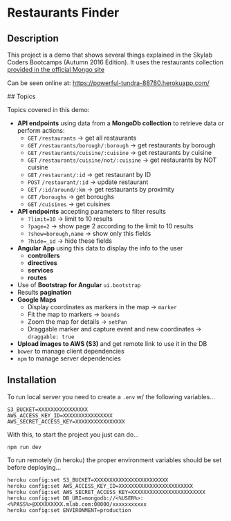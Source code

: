 # Restaurants Finder

## Description 

This project is a demo that shows several things explained in the Skylab Coders Bootcamps (Autumn 2016 Edition). It uses the restaurants collection [provided in the official Mongo site](https://docs.mongodb.com/getting-started/shell/import-data/)

Can be seen online at: https://powerful-tundra-88780.herokuapp.com/

## Topics

Topics covered in this demo:

- **API endpoints** using data from a **MongoDb collection** to retrieve data or perform actions:
    + `GET` `/restaurants` → get all restaurants
    + `GET` `/restaurants/borough/:borough` → get restaurants by borough
    + `GET` `/restaurants/cuisine/:cuisine` → get restaurants by cuisine
    + `GET` `/restaurants/cuisine/not/:cuisine` → get restaurants by NOT cuisine
    + `GET` `/restaurant/:id`  → get restaurant by ID
    + `POST` `/restaurant/:id` → update restaurant
    + `GET` `/:id/around/:km` → get restaurants by proximity
    + `GET` `/boroughs`  → get boroughs
    + `GET` `/cuisines`  → get cuisines
- **API endpoints** accepting parameters to filter results
    - `?limit=10` → limit to 10 results
    - `?page=2` → show page 2 according to the limit to 10 results
    - `?show=borough,name` → show only this fields
    - `?hide=_id` → hide these fields
- **Angular App** using this data to display the info to the user
    + **controllers**
    + **directives**
    + **services**
    + **routes**
- Use of **Bootstrap for Angular** `ui.bootstrap`
- Results **pagination**
- **Google Maps**
    + Display coordinates as markers in the map → `marker`
    + Fit the map to markers → `bounds`
    + Zoom the map for details → `setPan`
    + Draggable marker and capture event and new coordinates → `draggable: true`
- **Upload images to AWS (S3)** and get remote link to use it in the DB
- `bower` to manage client dependencies
- `npm` to manage server dependencies

## Installation 

To run local server you need to create a `.env` w/ the following variables...

    S3_BUCKET=XXXXXXXXXXXXXXXX
    AWS_ACCESS_KEY_ID=XXXXXXXXXXXXXXXX
    AWS_SECRET_ACCESS_KEY=XXXXXXXXXXXXXXXX

With this, to start the project you just can do... 

    npm run dev

To run remotely (in heroku) the proper environment variables should be set before deploying...

    heroku config:set S3_BUCKET=XXXXXXXXXXXXXXXXXXXXXXXX
    heroku config:set AWS_ACCESS_KEY_ID=XXXXXXXXXXXXXXXXXXXXXXXX
    heroku config:set AWS_SECRET_ACCESS_KEY=XXXXXXXXXXXXXXXXXXXXXXXX
    heroku config:set DB_URI=mongodb://<%USER%>:<%PASS%>@XXXXXXXXX.mlab.com:00000/xxxxxxxxxxx
    heroku config:set ENVIRONMENT=production





